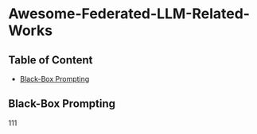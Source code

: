 # Awesome-Federated-LLM-Related-Works

## Table of Content

- [Black-Box Prompting](#Black-Box-Prompting)

## Black-Box Prompting
111
